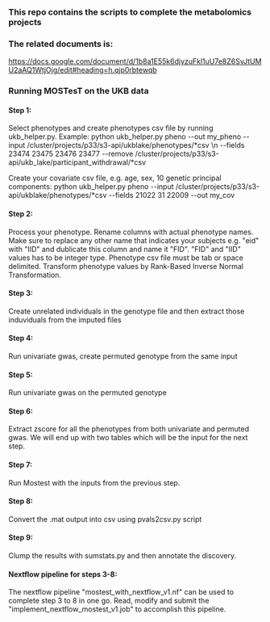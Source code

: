 ### This repo contains the scripts to complete the metabolomics projects
### The related documents is:
https://docs.google.com/document/d/1b8a1E55k6djyzuFkl1uU7e8Z6SvJtUMU2aAQ1WtjOjg/edit#heading=h.qjp0rbtewqb
### Running MOSTesT on the UKB data
#### Step 1:
Select phenotypes and create phenotypes csv file by running ukb_helper.py. Example: python ukb_helper.py pheno --out my_pheno --input /cluster/projects/p33/s3-api/ukblake/phenotypes/*csv \n
--fields 23474 23475 23476 23477 --remove /cluster/projects/p33/s3-api/ukb_lake/participant_withdrawal/*csv

Create your covariate csv file, e.g. age, sex, 10 genetic principal components: python ukb_helper.py pheno --input /cluster/projects/p33/s3-api/ukblake/phenotypes/*csv --fields 21022 31 22009 --out my_cov

#### Step 2:
Process your phenotype. Rename columns with actual phenotype names. Make sure to replace any other name that indicates your subjects e.g. "eid" with "IID" and dublicate this column and name it "FID". "FID" and "IID" values has to be integer type. Phenotype csv file must be tab or space delimited. Transform phenotype values by Rank-Based Inverse Normal Transformation.  

#### Step 3:
Create unrelated individuals in the genotype file and then extract those induviduals from the imputed files

#### Step 4: 
Run univariate gwas, create permuted genotype from the same input

#### Step 5:
Run univariate gwas on the permuted genotype

#### Step 6:
Extract zscore for all the phenotypes from both univariate and permuted gwas. We will end up with two tables which will be the input for the next step.

#### Step 7:
Run Mostest with the inputs from the previous step.

#### Step 8:
Convert the .mat output into csv using pvals2csv.py script

#### Step 9:
Clump the results with sumstats.py and then annotate the discovery.

#### Nextflow pipeline for steps 3-8:
The nextflow pipeline "mostest_with_nextflow_v1.nf" can be used to complete step 3 to 8 in one go. Read, modify and submit the "implement_nextflow_mostest_v1.job" to accomplish this pipeline. 
